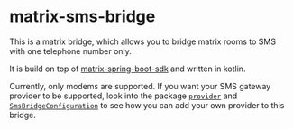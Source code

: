 # matrix-sms-bridge

This is a matrix bridge, which allows you to bridge matrix rooms to SMS with one telephone number only.

It is build on top of [matrix-spring-boot-sdk](https://github.com/benkuly/matrix-spring-boot-sdk) and written in kotlin.

Currently, only modems are supported. If you want your SMS gateway provider to be supported, look into the package [`provider`](./src/main/kotlin/net/folivo/matrix/bridge/sms/provider) and [`SmsBridgeConfiguration`](./src/main/kotlin/net/folivo/matrix/bridge/sms/SmsBridgeConfiguration.kt) to see how you can add your own provider to this bridge.